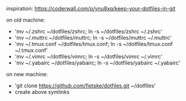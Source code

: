 inspiration: https://coderwall.com/p/ynu8xq/keep-your-dotfiles-in-git

on old machine:
- 'mv ~/.zshrc ~/dotfiles/zshrc; ln -s ~/dotfiles/zshrc ~/.zshrc'
- 'mv ~/.muttrc ~/dotfiles/muttrc; ln -s ~/dotfiles/muttrc ~/.muttrc'
- 'mv ~/.tmux.conf ~/dotfiles/tmux.conf; ln -s ~/dotfiles/tmux.conf ~/.tmux.conf'
- 'mv ~/.vimrc ~/dotfiles/vimrc; ln -s ~/dotfiles/vimrc ~/.vimrc'
- 'mv ~/.yabairc ~/dotfiles/yabairc; ln -s ~/dotfiles/yabairc ~/.yabairc'

on new machine:
- 'git clone https://github.com/fietske/dotfiles.git ~/dotfiles'
- create above symlinks
